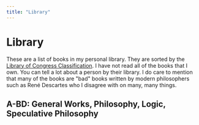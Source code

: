 ```yaml
---
title: "Library"
---
```


# Library

  These are a list of books in my personal library. They are sorted by the [Library of Congress Classification](https://www.loc.gov/catdir/cpso/lcco/). I have not read all of the books that I own. You can tell a lot about a person by their library. I do care to mention that many of the books are "bad" books written by modern philosophers such as René Descartes who I disagree with on many, many things.

## A-BD: General Works, Philosophy, Logic, Speculative Philosophy
